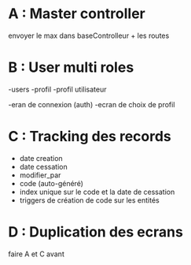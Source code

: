 # A : Master controller
envoyer le max dans baseControlleur + les routes

# B : User multi roles
-users
-profil
-profil utilisateur


-eran de connexion (auth)
-ecran de choix de profil

# C : Tracking des records
- date creation
- date cessation
- modifier_par
- code (auto-généré)
- index unique sur le code et la date de cessation
- triggers de création de code sur les entités 

# D : Duplication des ecrans
faire A et C avant